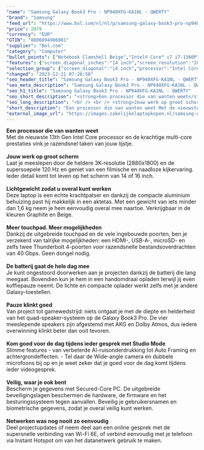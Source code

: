 ```yaml
---
"name": "Samsung Galaxy Book3 Pro - NP940XFG-KA1NL - QWERTY"
"brand": "Samsung"
"feed_url": "https://www.bol.com/nl/nl/p/samsung-galaxy-book3-pro-np940xfg-ka1nl-qwerty/9300000146140878"
"price": 2079
"currency": "EUR"
"GTIN": "8806094906981"
"supplier": "Bol.com"
"category": "Computer"
"bullet_points": ["Notebook Clamshell Beige","Intel® Core™ i7 i7-1360P","35,6 cm (14\") WQXGA+ 2880 x 1800 Pixels AMOLED","16 GB LPDDR5-SDRAM","1 TB SSD","Intel Iris Xe Graphics","Wi-Fi 6E (802.11ax) Bluetooth 5.1","63 Wh 65 W","Windows 11 Home"]
"features": {"screen_diagonal_inches":"14 inch","screen_resolution":"2880 x 1800 Pixels","processor_family":"Intel® Core™ i7","memory_size":"16 GB","memory_type":"LPDDR5-SDRAM","total_storage_space":"1 TB","operating_system":"Windows 11 Home","battery_capacity":"63 Wh","width":"312,3 mm","depth":"223,8 mm","height":"11,3 mm","weight":"1,17 kg","graphics_card":"Intel Iris Xe Graphics"}
"selection_group": {"screen_diagonal":"14 inch","processor":"Intel Core i7","changed_price_past_3_days":false,"product_family":"Galaxy Book3 Pro"}
"changed": "2023-12-11 07:26:58"
"seo_header_title": "Samsung Galaxy Book3 Pro - NP940XFG-KA1NL - QWERTY"
"seo_meta_description": "Samsung Galaxy Book3 Pro - NP940XFG-KA1NL - QWERTY"
"seo_h1_title": "Samsung Galaxy Book3 Pro - NP940XFG-KA1NL - QWERTY"
"seo_short_description": "<strong>Een processor die van wanten weet</strong> <br />Met de nieuwste 13th Gen Intel Core processor en de krachtige multi-core prestaties vink je razendsnel taken van jouw lijstje."
"seo_long_description": "<br /> <br /> <strong>Jouw werk op groot scherm</strong> <br />Laat je meeslepen door de heldere 3K-resolutie (2880x1800) en de supersoepele 120 Hz en geniet van een filmische en naadloze kijkervaring. Ieder detail komt tot leven op het scherm van 14 of 16 inch. <br /> <br /> <strong>Lichtgewicht zodat u overal kunt werken</strong> <br />Deze laptop is een echte krachtpatser en dankzij de compacte aluminium behuizing past hij makkelijk in een aktetas. Met een gewicht van iets minder dan 1,6 kg neem je hem eenvoudig overal mee naartoe. Verkrijgbaar in de kleuren Graphite en Beige. <br /> <br /> <strong>Meer touchpad. Meer mogelijkheden</strong> <br />Dankzij de uitgebreide touchpad en de vele ingebouwde poorten, ben je verzekerd van talrijke mogelijkheden: een HDMI-, USB-A-, microSD- en zelfs twee Thunderbolt 4-poorten voor razendsnelle bestandsoverdrachten van 40 Gbps. Geen dongel nodig. <br /> <br /> <strong>De batterij gaat de hele dag mee</strong> <br />Je kunt ongestoord doorwerken aan je projecten dankzij de batterij die lang meegaat. Bovendien kun je hem in een handomdraai opladen terwijl jij even koffiepauze neemt. De lichte en compacte oplader werkt zelfs met je andere Galaxy-toestellen. <br /> <br /> <strong>Pauze klinkt goed</strong> <br />Van project tot gamewedstrijd: niets ontgaat je met de diepte en helderheid van het quad-speaker-systeem op de Galaxy Book3 Pro. De vier meeslepende speakers zijn afgestemd met AKG en Dolby Atmos, dus iedere overwinning klinkt beter dan ooit tevoren. <br /> <br /> <strong>Kom goed voor de dag tijdens ieder gesprek met Studio Mode</strong> <br />Slimme features - van verbeterde AI-ruisonderdrukking tot Auto Framing en achtergrondeffecten. - Tel daar de Wide-angle camera en dubbele microfoons bij op en je weet zeker dat je goed voor de dag komt tijdens ieder videogesprek. <br /> <br /> <strong>Veilig, waar je ook bent </strong> <br />Bescherm je gegevens met Secured-Core PC. De uitgebreide beveiligingslagen beschermen de hardware, de firmware en het besturingssysteem tegen aanvallen. Beveilig je gebruikersnamen en biometrische gegevens, zodat je overal veilig kunt werken. <br /> <br /> <strong>Netwerken was nog nooit zo eenvoudig </strong> <br />Deel projectupdates of neem deel aan een online gesprek met de supersnelle verbinding van Wi-Fi 6E, of verbind eenvoudig met je telefoon via Instant Hotspot om van het datanetwerk gebruik te maken. <br />"
"short_description": "Een processor die van wanten weet Met de nieuwste 13th Gen Intel Core processor en de krachtige multi-core prestaties vink je razendsnel taken van jouw lijstje. Jouw werk op groot scherm Laat je meeslepen door de heldere 3K-resolutie (2880x1800) en de supersoepele 120 Hz en geniet van een filmische en naadloze kijkervaring. Ieder detail komt tot leven op het scherm van 14 of 16 inch. Lichtgewicht zodat u overal kunt werken Deze laptop is een echte krachtpatser en dankzij de compacte aluminium behuizing past hij makkelijk in een aktetas. Met een gewicht van iets minder dan 1,6 kg neem je hem eenvoudig overal mee naartoe. Verkrijgbaar in de kleuren Graphite en Beige. Meer touchpad. Meer mogelijkheden Dankzij de uitgebreide touchpad en de vele ingebouwde poorten, ben je verzekerd van talrijke mogelijkheden: een HDMI-, USB-A-, microSD- en zelfs twee Thunderbolt 4-poorten voor razendsnelle bestandsoverdrachten van 40 Gbps. Geen dongel nodig. De batterij gaat de hele dag mee Je kunt ongestoord doorwerken aan je projecten dankzij de batterij die lang meegaat. Bovendien kun je hem in een handomdraai opladen terwijl jij even koffiepauze neemt. De lichte en compacte oplader werkt zelfs met je andere Galaxy-toestellen. Pauze klinkt goed Van project tot gamewedstrijd: niets ontgaat je met de diepte en helderheid van het quad-speaker-systeem op de Galaxy Book3 Pro. De vier meeslepende speakers zijn afgestemd met AKG en Dolby Atmos, dus iedere overwinning klinkt beter dan ooit tevoren. Kom goed voor de dag tijdens ieder gesprek met Studio Mode Slimme features - van verbeterde AI-ruisonderdrukking tot Auto Framing en achtergrondeffecten. - Tel daar de Wide-angle camera en dubbele microfoons bij op en je weet zeker dat je goed voor de dag komt tijdens ieder videogesprek. Veilig, waar je ook bent Bescherm je gegevens met Secured-Core PC. De uitgebreide beveiligingslagen beschermen de hardware, de firmware en het besturingssysteem tegen aanvallen. Beveilig je gebruikersnamen en biometrische gegevens, zodat je overal veilig kunt werken. Netwerken was nog nooit zo eenvoudig Deel projectupdates of neem deel aan een online gesprek met de supersnelle verbinding van Wi-Fi 6E, of verbind eenvoudig met je telefoon via Instant Hotspot om van het datanetwerk gebruik te maken."
"external_image_url": "https://images.zakelijkelaptopkopen.nl/samsung-galaxy-book3-pro-np940xfg-ka1nl-qwerty.webp"
---
```


<strong>Een processor die van wanten weet</strong> <br />Met de nieuwste 13th Gen Intel Core processor en de krachtige multi-core prestaties vink je razendsnel taken van jouw lijstje. <br /> <br /> <strong>Jouw werk op groot scherm</strong> <br />Laat je meeslepen door de heldere 3K-resolutie (2880x1800) en de supersoepele 120 Hz en geniet van een filmische en naadloze kijkervaring. Ieder detail komt tot leven op het scherm van 14 of 16 inch. <br /> <br /> <strong>Lichtgewicht zodat u overal kunt werken</strong> <br />Deze laptop is een echte krachtpatser en dankzij de compacte aluminium behuizing past hij makkelijk in een aktetas. Met een gewicht van iets minder dan 1,6 kg neem je hem eenvoudig overal mee naartoe. Verkrijgbaar in de kleuren Graphite en Beige. <br /> <br /> <strong>Meer touchpad. Meer mogelijkheden</strong> <br />Dankzij de uitgebreide touchpad en de vele ingebouwde poorten, ben je verzekerd van talrijke mogelijkheden: een HDMI-, USB-A-, microSD- en zelfs twee Thunderbolt 4-poorten voor razendsnelle bestandsoverdrachten van 40 Gbps. Geen dongel nodig. <br /> <br /> <strong>De batterij gaat de hele dag mee</strong> <br />Je kunt ongestoord doorwerken aan je projecten dankzij de batterij die lang meegaat. Bovendien kun je hem in een handomdraai opladen terwijl jij even koffiepauze neemt. De lichte en compacte oplader werkt zelfs met je andere Galaxy-toestellen. <br /> <br /> <strong>Pauze klinkt goed</strong> <br />Van project tot gamewedstrijd: niets ontgaat je met de diepte en helderheid van het quad-speaker-systeem op de Galaxy Book3 Pro. De vier meeslepende speakers zijn afgestemd met AKG en Dolby Atmos, dus iedere overwinning klinkt beter dan ooit tevoren. <br /> <br /> <strong>Kom goed voor de dag tijdens ieder gesprek met Studio Mode</strong> <br />Slimme features - van verbeterde AI-ruisonderdrukking tot Auto Framing en achtergrondeffecten. - Tel daar de Wide-angle camera en dubbele microfoons bij op en je weet zeker dat je goed voor de dag komt tijdens ieder videogesprek. <br /> <br /> <strong>Veilig, waar je ook bent </strong> <br />Bescherm je gegevens met Secured-Core PC. De uitgebreide beveiligingslagen beschermen de hardware, de firmware en het besturingssysteem tegen aanvallen. Beveilig je gebruikersnamen en biometrische gegevens, zodat je overal veilig kunt werken. <br /> <br /> <strong>Netwerken was nog nooit zo eenvoudig </strong> <br />Deel projectupdates of neem deel aan een online gesprek met de supersnelle verbinding van Wi-Fi 6E, of verbind eenvoudig met je telefoon via Instant Hotspot om van het datanetwerk gebruik te maken. <br />